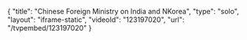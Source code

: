 {
    "title": "Chinese Foreign Ministry on India and NKorea",
    "type": "solo",
    "layout": "iframe-static",
    "videoId": "123197020",
    "url": "\/tvpembed\/123197020"
}